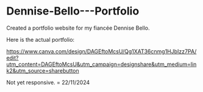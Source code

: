 # Dennise-Bello---Portfolio
Created a portfolio website for my fiancée Dennise Bello.


Here is the actual portfolio:

https://www.canva.com/design/DAGEftoMcsU/Qg1XAT36cnmg1HJbIzz7PA/edit?utm_content=DAGEftoMcsU&utm_campaign=designshare&utm_medium=link2&utm_source=sharebutton

Not yet responsive. = 22/11/2024
